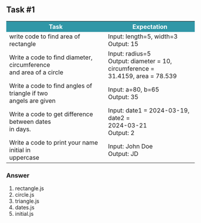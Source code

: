 ## Task #1


<table>
    <tr>
        <th style="background: #3197A7; color: white;">
            Task
        </th>
        <th style="background: #3197A7; color: white;">
        Expectation
        </th>
    </tr>
    <tr>
        <td>
            write code to find area of rectangle
        </td>
        <td>
            Input: length=5, width=3 </br>
            Output: 15
        </td>
    </tr>
    <tr>
        <td>
            Write a code to find diameter, circumference </br>
            and area of a circle
        </td>
        <td>
            Input: radius=5 </br>
            Output: diameter = 10, circumference = </br>
            31.4159, area = 78.539
        </td>
    </tr>
    <tr>
        <td>
            Write a code to find angles of triangle if two </br>
            angels are given
        </td>
        <td>
            Input: a=80, b=65 </br>
            Output: 35
        </td>
    </tr>
    <tr>
        <td>
            Write a code to get difference between dates </br>
            in days.
        </td>
        <td>
            Input: date1 = 2024-03-19, date2 = </br>
            2024-03-21 </br>
            Output: 2
        </td>
    </tr>
    <tr>
        <td>
            Write a code to print your name initial in </br>
            uppercase
        </td>
        <td>
            Input: John Doe </br>
            Output: JD
        </td>
    </tr>
</table>

### Answer

1. rectangle.js
2. circle.js
3. triangle.js
4. dates.js
5. initial.js